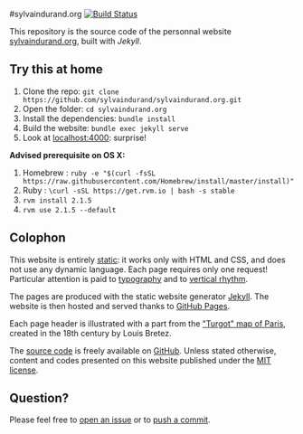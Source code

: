 #sylvaindurand.org [![Build Status](https://travis-ci.org/sylvaindurand/sylvaindurand.org.svg?branch=gh-pages)](https://travis-ci.org/sylvaindurand/sylvaindurand.org)


This repository is the source code of the personnal website [sylvaindurand.org](http://sylvaindurand.org), built with *Jekyll*.

## Try this at home

1. Clone the repo: `git clone https://github.com/sylvaindurand/sylvaindurand.org.git`
2. Open the folder: `cd sylvaindurand.org`
3. Install the dependencies: `bundle install`
4. Build the website: `bundle exec jekyll serve`
5. Look at [localhost:4000](http://localhost:4000): surprise!

__Advised prerequisite on OS X:__

1. Homebrew : `ruby -e "$(curl -fsSL https://raw.githubusercontent.com/Homebrew/install/master/install)"`
2. Ruby : `\curl -sSL https://get.rvm.io | bash -s stable`
3. `rvm install 2.1.5`
4. `rvm use 2.1.5 --default`

## Colophon
This website is entirely [static](https://en.wikipedia.org/wiki/Static_web_page): it works only with HTML and CSS, and does not use any dynamic language. Each page requires only one request! Particular attention is paid to [typography](http://webtypography.net/) and to [vertical rhythm](http://webtypography.net/2.2.2).

The pages are produced with the static website generator [Jekyll](http://jekyllrb.com/). The website is then hosted and served thanks to [GitHub Pages](https://pages.github.com/).

Each page header is illustrated with a part from the ["Turgot" map of Paris](https://en.wikipedia.org/wiki/Turgot_map_of_Paris), created in the 18th century by Louis Bretez.

The [source code](https://github.com/sylvaindurand/sylvaindurand.org) is freely available on [GitHub](https://github.com/sylvaindurand/sylvaindurand.org). Unless stated otherwise, content and codes presented on this website published under the [MIT license](http://opensource.org/licenses/MIT).

## Question?
Please feel free to [open an issue](https://github.com/sylvaindurand/sylvaindurand.org/issues) or to [push a commit](https://github.com/sylvaindurand/sylvaindurand.org/pulls).


